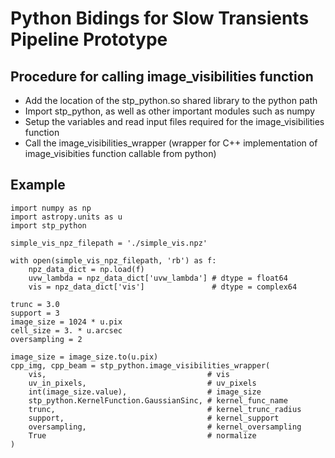 # Python Bidings for Slow Transients Pipeline Prototype
## Procedure for calling image_visibilities function
- Add the location of the stp_python.so shared library to the python path
- Import stp_python, as well as other important modules such as numpy
- Setup the variables and read input files required for the image_visibilities function
- Call the image_visibilities_wrapper (wrapper for C++ implementation of image_visibities function callable from python)

## Example
```
import numpy as np
import astropy.units as u
import stp_python

simple_vis_npz_filepath = './simple_vis.npz'

with open(simple_vis_npz_filepath, 'rb') as f:
	npz_data_dict = np.load(f)
	uvw_lambda = npz_data_dict['uvw_lambda'] # dtype = float64
	vis = npz_data_dict['vis']               # dtype = complex64

trunc = 3.0
support = 3
image_size = 1024 * u.pix
cell_size = 3. * u.arcsec
oversampling = 2

image_size = image_size.to(u.pix)
cpp_img, cpp_beam = stp_python.image_visibilities_wrapper(
	vis,                                    # vis
	uv_in_pixels,                           # uv_pixels
	int(image_size.value),                  # image_size
	stp_python.KernelFunction.GaussianSinc, # kernel_func_name
	trunc,                                  # kernel_trunc_radius
	support,                                # kernel_support
	oversampling,                           # kernel_oversampling
	True                                    # normalize
)
```


